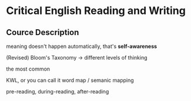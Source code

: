 # Critical English Reading and Writing

## Cource Description

meaning doesn't happen automatically, that's **self-awareness**

(Revised) Bloom's Taxonomy -> different levels of thinking

the most common

KWL, or you can call it word map / semanic mapping

pre-reading, during-reading, after-reading
